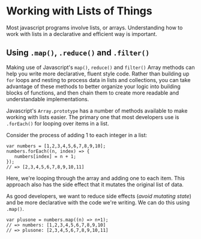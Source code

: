 
# Working with Lists of Things

Most javascript programs involve lists, or arrays.  Understanding how to work with lists in a declarative and efficient way is important. 

## Using `.map()`, `.reduce()` and `.filter()`
Making use of Javascript's `map()`, `reduce()` and `filter()` Array methods can help you write more declarative, fluent style code. Rather than building up `for` loops and nesting to process data in lists and collections, you can take advantage of these methods to better organize your logic into building blocks of functions, and then chain them to create more readable and understandable implementations.

Javascript's `Array.prototype` has a number of methods available to make working with lists easier.  The primary one that most developers use is `.forEach()` for looping over items in a list.

Consider the process of adding 1 to each integer in a list:
```
var numbers = [1,2,3,4,5,6,7,8,9,10];  
numbers.forEach((n, index) => {  
   numbers[index] = n + 1;
});
// => [2,3,4,5,6,7,8,9,10,11]
```
Here, we're looping through the array and adding one to each item. This approach also has the side effect that it mutates the original list of data.

As good developers, we want to reduce side effects (*avoid mutating state*) and be more declarative with the code we're writing.  We can do this using `.map()`.

```
var plusone = numbers.map((n) => n+1);  
// => numbers: [1,2,3,4,5,6,7,8,9,10]
// => plusone: [2,3,4,5,6,7,8,9,10,11]
```



